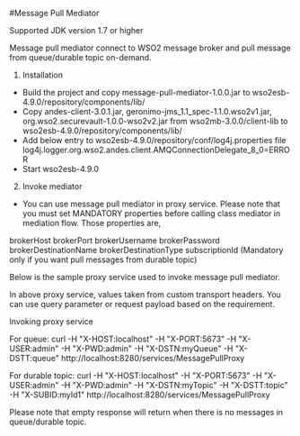 #Message Pull Mediator

Supported JDK version 1.7 or higher

Message pull mediator connect to WSO2 message broker and pull message from queue/durable topic on-demand.

1. Installation
- Build the project and copy message-pull-mediator-1.0.0.jar to wso2esb-4.9.0/repository/components/lib/
- Copy andes-client-3.0.1.jar, geronimo-jms_1.1_spec-1.1.0.wso2v1.jar, org.wso2.securevault-1.0.0-wso2v2.jar from
wso2mb-3.0.0/client-lib to wso2esb-4.9.0/repository/components/lib/
- Add below entry to  wso2esb-4.9.0/repository/conf/log4j.properties file
  log4j.logger.org.wso2.andes.client.AMQConnectionDelegate_8_0=ERROR
- Start wso2esb-4.9.0

2. Invoke mediator
- You can use message pull mediator in proxy service. Please note that you must set MANDATORY properties
before calling class mediator in mediation flow. Those properties are,

 brokerHost
 brokerPort
 brokerUsername
 brokerPassword
 brokerDestinationName
 brokerDestinationType
 subscriptionId (Mandatory only if you want pull messages from durable topic)

Below is the sample proxy service used to invoke message pull mediator.

<?xml version="1.0" encoding="UTF-8"?>
<proxy xmlns="http://ws.apache.org/ns/synapse"
       name="MessagePullProxy"
       transports="http,https"
       statistics="disable"
       trace="disable"
       startOnLoad="true">
   <target>
      <inSequence>
         <property name="brokerHost" expression="$trp:X-HOST" type="STRING"/>
         <property name="brokerPort" expression="$trp:X-PORT" type="STRING"/>
         <property name="brokerUsername" expression="$trp:X-USER" type="STRING"/>
         <property name="brokerPassword" expression="$trp:X-PWD" type="STRING"/>
         <property name="brokerDestinationName" expression="$trp:X-DSTN" type="STRING"/>
         <property name="brokerDestinationType" expression="$trp:X-DSTT" type="STRING"/>
         <property name="NO_ENTITY_BODY" scope="axis2" action="remove"/>
         <class name="com.wso2.support.MessagePullMediator"/>
         <respond/>
      </inSequence>
      <faultSequence>
         <makefault version="pox">
            <reason xmlns:ns="http://org.apache.synapse/xsd"
                    expression="get-property('ERROR_MESSAGE')"/>
         </makefault>
         <send/>
      </faultSequence>
   </target>
   <description/>
</proxy>

In above proxy service, values taken from custom transport headers. You can use query parameter or request payload
based on the requirement.

Invoking proxy service

For queue:
curl -H "X-HOST:localhost" -H "X-PORT:5673" -H "X-USER:admin" -H "X-PWD:admin" -H "X-DSTN:myQueue" -H "X-DSTT:queue" http://localhost:8280/services/MessagePullProxy

For durable topic:
curl -H "X-HOST:localhost" -H "X-PORT:5673" -H "X-USER:admin" -H "X-PWD:admin" -H "X-DSTN:myTopic" -H "X-DSTT:topic" -H "X-SUBID:myId1" http://localhost:8280/services/MessagePullProxy

Please note that empty response will return when there is no messages in queue/durable topic.
